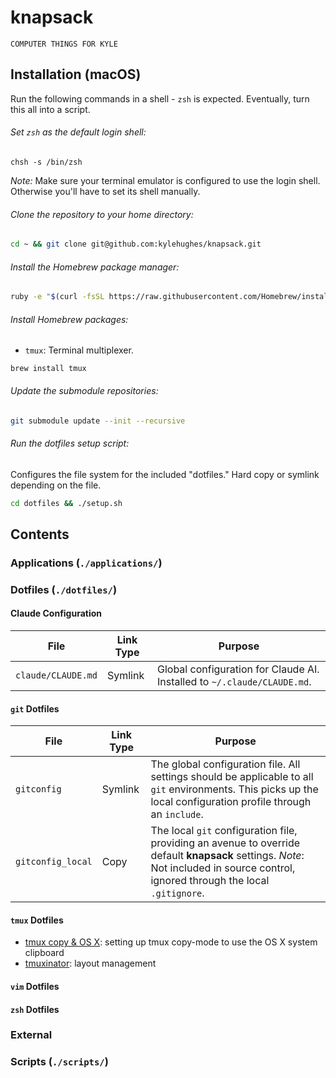 # knapsack

`COMPUTER THINGS FOR KYLE`

## Installation (macOS)

Run the following commands in a shell - `zsh` is expected. Eventually, turn this all into a script.

###### Set `zsh` as the default login shell:

```
chsh -s /bin/zsh
```

*Note:* Make sure your terminal emulator is configured to use the login shell. Otherwise you'll have to set its shell manually.

###### Clone the repository to your home directory:

```sh
cd ~ && git clone git@github.com:kylehughes/knapsack.git
```

###### Install the Homebrew package manager:

```sh
ruby -e "$(curl -fsSL https://raw.githubusercontent.com/Homebrew/install/master/install)"
```

###### Install Homebrew packages:

* `tmux`: Terminal multiplexer.

```
brew install tmux
```

###### Update the submodule repositories:

```sh
git submodule update --init --recursive
```

###### Run the dotfiles setup script:

Configures the file system for the included "dotfiles." Hard copy or symlink depending on the file.

```sh
cd dotfiles && ./setup.sh
```

## Contents

### Applications (`./applications/`)

### Dotfiles (`./dotfiles/`)

#### Claude Configuration

| File              | Link Type | Purpose                                                                                                                                            |
| ----------------- | --------- | -------------------------------------------------------------------------------------------------------------------------------------------------- |
| `claude/CLAUDE.md`| Symlink   | Global configuration for Claude AI. Installed to `~/.claude/CLAUDE.md`.                                                                           |

#### `git` Dotfiles

| File              | Link Type | Purpose                                                                                                                                                                            |
| ----------------- | --------- | ---------------------------------------------------------------------------------------------------------------------------------------------------------------------------------- |
| `gitconfig`       | Symlink   | The global configuration file. All settings should be applicable to all `git` environments. This picks up the local configuration profile through an `include`.                    |
| `gitconfig_local` | Copy      | The local `git` configuration file, providing an avenue to override default **knapsack** settings. *Note*: Not included in source control, ignored through the local `.gitignore`. |

#### `tmux` Dotfiles

- [tmux copy & OS X][dotfiles_tmux-copy]: setting up tmux copy-mode to use the OS X system clipboard
- [tmuxinator][dotfiles_tmuxinator]: layout management

[dotfiles_tmux-copy]: https://robots.thoughtbot.com/tmux-copy-paste-on-os-x-a-better-future
[dotfiles_tmuxinator]: https://github.com/tmuxinator/tmuxinator

#### `vim` Dotfiles

#### `zsh` Dotfiles

### External

### Scripts (`./scripts/`)
